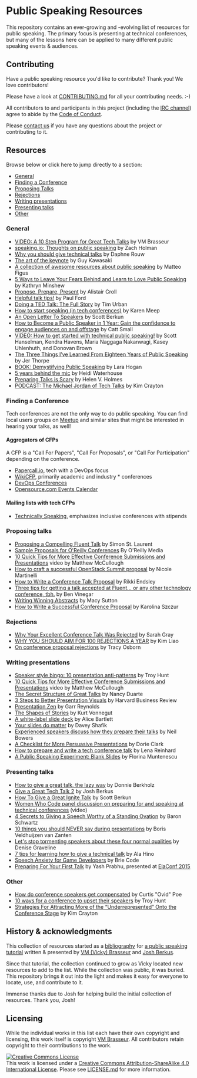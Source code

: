 # Public Speaking Resources

This repository contains an ever-growing and -evolving list of resources for public speaking. The primary focus is presenting at technical conferences, but many of the lessons here can be applied to many different public speaking events & audiences.

## Contributing

Have a public speaking resource you'd like to contribute? Thank you! We love contributors!

Please have a look at [CONTRIBUTING.md](./CONTRIBUTING.md) for all your contributing needs. :-)

All contributors to and participants in this project (including the [IRC channel](https://webchat.freenode.net/?channels=%23public_speaking)) agree to abide by the [Code of Conduct](./CODEOFCONDUCT.md).

Please [contact us](https://github.com/vmbrasseur/Public_Speaking/blob/master/CONTRIBUTING.md#for-more-help) if you have any questions about the project or contributing to it.

## Resources

Browse below or click here to jump directly to a section:

* [General](#general)
* [Finding a Conference](#finding-a-conference)
* [Proposing Talks](#proposing-talks)
* [Rejections](#rejections)
* [Writing presentations](#writing-presentations)
* [Presenting talks](#presenting-talks)
* [Other](#other)

### General

* [VIDEO: A 10 Step Program for Great Tech Talks](https://archive.org/details/devworld2016-speakertraining) by VM Brasseur
* [speaking.io: Thoughts on public speaking](http://speaking.io/) by Zach Holman
* [Why you should give technical talks](http://daphsta.github.io/ruby%20learn%20self-development/2015/01/12/why-you-should-give-technical-talks.html) by Daphne Rouw
* [The art of the keynote](http://guykawasaki.com/the-art-of-the-keynote/) by Guy Kawasaki
* [A collection of awesome resources about public speaking](https://github.com/matteofigus/awesome-speaking) by Matteo Figus
* [5 Ways to Leave Your Fears Behind and Learn to Love Public Speaking](https://www.themuse.com/advice/5-ways-to-leave-your-fears-behind-and-learn-to-love-public-speaking) by Kathryn Minshew
* [Propose, Prepare, Present](http://shop.oreilly.com/product/0636920027096.do) by Alistair Croll
* [Helpful talk tips!](https://posts.postlight.com/helpful-talk-tips-5347ea7c2745#.l1avnxxqh) by Paul Ford
* [Doing a TED Talk: The Full Story](http://waitbutwhy.com/2016/03/doing-a-ted-talk-the-full-story.html) by Tim Urban
* [How to start speaking (in tech conferences)](https://medium.com/@karen_meep/how-to-start-speaking-in-tech-conferences-f64a9f3a84a6#.ev7mefjfq) by Karen Meep
* [An Open Letter To Speakers](http://scottberkun.com/2011/an-open-letter-to-speakers/) by Scott Berkun
* [How to Become a Public Speaker in 1 Year: Gain the confidence to engage audiences on and offstage](https://www.amazon.com/dp/B01N4HX7ZJ) by Catt Small
* [VIDEO: How to get started with technical public speaking!](http://www.hanselman.com/blog/VIDEOHowToGetStartedWithTechnicalPublicSpeaking.aspx) by Scott Hanselman, Kendra Havens, Maria Naggaga Nakanwagi, Kasey Uhlenhuth, and Donovan Brown
* [The Three Things I’ve Learned From Eighteen Years of Public Speaking](https://medium.com/@blprnt/the-three-things-i-learned-from-eighteen-years-of-public-speaking-875f01178902) by Jer Thorpe
* [BOOK: Demystifying Public Speaking](https://abookapart.com/products/demystifying-public-speaking) by Lara Hogan
* [5 years behind the mic](https://medium.com/@wiredferret/5-years-behind-the-mic-7ed8f2d25222) by Heidi Waterhouse
* [Preparing Talks is Scary](https://medium.com/@helenvholmes/preparing-talks-is-scary-fb862deeaf0) by Helen V. Holmes
* [PODCAST: The Michael Jordan of Tech Talks](http://www.codenewbie.org/podcast/the-michael-jordan-of-tech-talks) by Kim Crayton

### Finding a Conference

Tech conferences are not the only way to do public speaking. You can find
local users groups on [Meetup](http://www.meetup.com/) and similar sites that
might be interested in hearing your talks, as well!

#### Aggregators of CFPs

A CFP is a "Call For Papers", "Call For Proposals", or "Call For
Participation" depending on the conference.

* [Papercall.io](https://www.papercall.io/cfps), tech with a DevOps focus
* [WikiCFP](http://wikicfp.com/cfp/), primarily academic and industry * conferences
* [DevOps Conferences](http://devopsconferences.org/)
* [Opensource.com Events Calendar](https://opensource.com/resources/conferences-and-events-monthly)

#### Mailing lists with tech CFPs

* [Technically Speaking](https://tinyletter.com/techspeak), emphasizes inclusive conferences with stipends

### Proposing talks

* [Proposing a Compelling Fluent Talk](http://radar.oreilly.com/2013/09/proposing-a-compelling-fluent-talk.html) by Simon St. Laurent
* [Sample Proposals for O'Reilly Conferences](http://www.oreilly.com/conferences/sample_proposals.html) By O'Reilly Media
* [10 Quick Tips for More Effective Conference Submissions and Presentations](http://www.youtube.com/watch?v=fJz4JJIchaY&feature=youtu.be) video by Matthew McCullough
* [How to craft a successful OpenStack Summit proposal](http://superuser.openstack.org/articles/how-to-craft-a-successful-openstack-summit-proposal) by Nicole Martinelli
* [How to Write a Conference Talk Proposal](http://rikkiendsley.com/?p=390) by Rikki Endsley
* [Three tips for getting a talk accepted at Fluent… or any other technology conference, tbh.](https://medium.com/@bentlegen/three-tips-for-getting-a-talk-accepted-at-fluent-9eff841efc54#.uwoh77m3m) by Ben Vinegar
* [Writing Winning Abstracts](https://marcysutton.com/writing-winning-talk-abstracts/) by Macy Sutton
* [How to Write a Successful Conference Proposal](https://medium.com/@fox/how-to-write-a-successful-conference-proposal-4461509d3e32) by Karolina Szczur


### Rejections

* [Why Your Excellent Conference Talk Was Rejected](https://www.promptworks.com/blog/why-your-excellent-talk-was-rejected) by Sarah Gray
* [WHY YOU SHOULD AIM FOR 100 REJECTIONS A YEAR](http://lithub.com/why-you-should-aim-for-100-rejections-a-year/) by Kim Liao
* [On conference proposal rejections](https://code.likeagirl.io/on-conference-proposal-rejections-205f7fead68) by Tracy Osborn

### Writing presentations

* [Speaker style bingo: 10 presentation anti-patterns](https://www.troyhunt.com/speaker-style-bingo-10-presentation/) by Troy Hunt
* [10 Quick Tips for More Effective Conference Submissions and Presentations](http://www.youtube.com/watch?v=fJz4JJIchaY&feature=youtu.be) video by Matthew McCullough
* [The Secret Structure of Great Talks](https://www.ted.com/talks/nancy_duarte_the_secret_structure_of_great_talks) by Nancy Duarte
* [3 Steps to Better Presentation Visuals](https://hbr.org/video/4642346287001/3-steps-to-better-presentation-visuals) by Harvard Business Review
* [Presentation Zen](http://www.presentationzen.com/) by Garr Reynolds
* [The Shapes of Stories](http://www.openculture.com/2014/02/kurt-vonnegut-masters-thesis-rejected-by-u-chicago.html) by Kurt Vonnegut
* [A white-label slide deck](http://alicebartlett.co.uk/blog/how-to-do-ok-at-slides) by Alice Bartlett
* [Your slides do matter](https://daveyshafik.com/archives/70053-your-slides-do-matter.html) by Davey Shafik
* [Experienced speakers discuss how they prepare their talks](http://neilb.org/2016/10/30/preparing-a-talk.html) by Neil Bowers
* [A Checklist for More Persuasive Presentations](https://hbr.org/2016/10/a-checklist-for-more-persuasive-presentations) by Dorie Clark
* [How to prepare and write a tech conference talk](http://wunder.schoenaberselten.com/2016/02/16/how-to-prepare-and-write-a-tech-conference-talk/) by Lena Reinhard
* [A Public Speaking Experiment: Blank Slides](https://medium.com/upday-devs/a-public-speaking-experiment-blank-slides-c2fc09289825#.z94mgux2f) by Florina Muntenescu

### Presenting talks

* [How to give a great talk, the lazy way](http://dberkholz.com/2015/04/20/how-to-give-a-great-talk-the-lazy-way/) by Donnie Berkholz
* [Give a Great Tech Talk 2](https://github.com/jberkus/ggtt2) by Josh Berkus
* [How To Give a Great Ignite Talk](http://scottberkun.com/2009/how-to-give-a-great-ignite-talk/) by Scott Berkun
* [Women Who Code panel discussion on preparing for and speaking at technical conferences](http://www.youtube.com/watch?v=yE67bo7dmbY) (video)
* [4 Secrets to Giving a Speech Worthy of a Standing Ovation](http://www.entrepreneur.com/article/253040) by Baron Schwartz
* [10 things you should NEVER say during presentations](http://thenextweb.com/lifehacks/2013/09/12/10-things-you-should-never-say-during-presentations-2/) by Boris Veldhuijzen van Zanten
* [Let's stop tormenting speakers about these four normal qualities](http://eloquentwoman.blogspot.com/2016/10/lets-stop-tormenting-speakers-about.html?m=1) by Denise Graveline
* [7 tips for learning how to give a technical talk](https://opensource.com/life/16/9/7-tips-learning-how-give-technical-talk) by Ala Hino
* [Speech Anxiety for Game Developers](http://www.gamesindustry.biz/articles/2017-04-11-speech-anxiety-for-game-developers) by Brie Code
* [Preparing For Your First Talk](https://youtu.be/zzjoPxCU3ts?list=PLB1PViL_KEtc0yNMpoKTOJnnVMv0MLIwB) by Yash Prabhu, presented at [ElaConf 2015](http://elaconf.com/)


### Other

* [How do conference speakers get compensated](https://www.linkedin.com/pulse/20140731092421-4973136-how-do-conference-speakers-get-compensated) by Curtis "Ovid" Poe
* [10 ways for a conference to upset their speakers](https://www.troyhunt.com/10-ways-for-a-conference-to-upset-their-speakers/) by Troy Hunt
* [Strategies For Attracting More of the “Underrepresented” Onto the Conference Stage](https://medium.com/@KimCrayton1/strategies-for-attracting-more-of-the-underrepresented-onto-the-conference-stage-f6d34464f635) by Kim Crayton

## History & acknowledgments

This collection of resources started as a [bibliography](https://github.com/vmbrasseur/10stepprogram/blob/master/resources.md) for [a public speaking tutorial](https://github.com/vmbrasseur/10stepprogram) written & presented by [VM (Vicky) Brasseur](https://vmbrasseur.com) and [Josh Berkus](https://github.com/jberkus).

Since that tutorial, the collection continued to grow as Vicky located new resources to add to the list. While the collection was public, it was buried. This repository brings it out into the light and makes it easy for everyone to locate, use, and contribute to it.

Immense thanks due to Josh for helping build the initial collection of resources. Thank you, Josh!

## Licensing

While the individual works in this list each have their own copyright and licensing, this work itself is copyright [VM Brasseur](https://vmbrasseur.com). All contributors retain copyright to their contributions to the work.

<a rel="license" href="http://creativecommons.org/licenses/by-sa/4.0/"><img alt="Creative Commons License" style="border-width:0" src="https://i.creativecommons.org/l/by-sa/4.0/88x31.png" /></a><br />This work is licensed under a <a rel="license" href="http://creativecommons.org/licenses/by-sa/4.0/">Creative Commons Attribution-ShareAlike 4.0 International License</a>.
Please see [LICENSE.md](./LICENSE.md) for more information.

